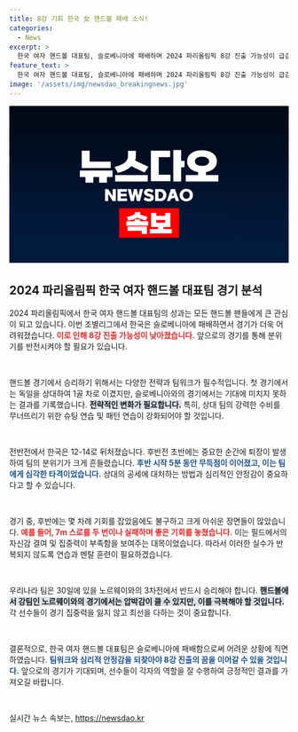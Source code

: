 ```yaml
---
title: 8강 기회 한국 女 핸드볼 패배 소식!
categories:
  - News
excerpt: >
  한국 여자 핸드볼 대표팀, 슬로베니아에 패배하며 2024 파리올림픽 8강 진출 가능성이 급감! 노르웨이, 스웨덴, 덴마크와의 전투가 남아있지만, 승리 없이는 길이 막막하다.
feature_text: >
  한국 여자 핸드볼 대표팀, 슬로베니아에 패배하며 2024 파리올림픽 8강 진출 가능성이 급감! 노르웨이, 스웨덴, 덴마크와의 전투가 남아있지만, 승리 없이는 길이 막막하다.
image: '/assets/img/newsdao_breakingnews.jpg'
---
```


<p><img src="/assets/img/newsdao_breakingnews.jpg" alt="cryptoinkorea 속보" /></p>

<h2 data-ke-size="size26">2024 파리올림픽 한국 여자 핸드볼 대표팀 경기 분석</h2>

<p data-ke-size="size16">2024 파리올림픽에서 한국 여자 핸드볼 대표팀의 성과는 모든 핸드볼 팬들에게 큰 관심이 되고 있습니다. 이번 조별리그에서 한국은 슬로베니아에 패배하면서 경기가 더욱 어려워졌습니다. <b><span style="color: #ee2323;">이로 인해 8강 진출 가능성이 낮아졌습니다.</span></b> 앞으로의 경기를 통해 분위기를 반전시켜야 할 필요가 있습니다.</p>

<p data-ke-size="size16">&nbsp;</p>

<p>핸드볼 경기에서 승리하기 위해서는 다양한 전략과 팀워크가 필수적입니다. 첫 경기에서는 독일을 상대하여 1골 차로 이겼지만, 슬로베니아와의 경기에서는 기대에 미치지 못하는 결과를 기록했습니다. <b><span style="background-color: #21538527;">전략적인 변화가 필요합니다.</span></b> 특히, 상대 팀의 강력한 수비를 무너뜨리기 위한 슈팅 연습 및 패턴 연습이 강화되어야 할 것입니다. </p>

<p data-ke-size="size16">&nbsp;</p>

<p>전반전에서 한국은 12-14로 뒤처졌습니다. 후반전 초반에는 중요한 순간에 퇴장이 발생하여 팀의 분위기가 크게 흔들렸습니다. <b><span style="color: #1a5490;">후반 시작 5분 동안 무득점이 이어졌고, 이는 팀에게 심각한 타격이었습니다.</span></b> 상대의 공세에 대처하는 방법과 심리적인 안정감이 중요하다고 할 수 있습니다.</p>

<p data-ke-size="size16">&nbsp;</p>

<p>경기 중, 후반에는 몇 차례 기회를 잡았음에도 불구하고 크게 아쉬운 장면들이 많았습니다. <b><span style="color: #ee2323;">예를 들어, 7m 스로를 두 번이나 실패하며 좋은 기회를 놓쳤습니다.</span></b> 이는 필드에서의 자신감 결여 및 집중력이 부족함을 보여주는 대목이었습니다. 따라서 이러한 실수가 반복되지 않도록 연습과 멘탈 훈련이 필요하겠습니다. </p>

<p data-ke-size="size16">&nbsp;</p>

<p>우리나라 팀은 30일에 있을 노르웨이와의 3차전에서 반드시 승리해야 합니다. <b><span style="background-color: #21538527;">핸드볼에서 강팀인 노르웨이와의 경기에서는 압박감이 클 수 있지만, 이를 극복해야 할 것입니다.</span></b> 각 선수들이 경기 집중력을 잃지 않고 최선을 다하는 것이 중요합니다. </p>

<p data-ke-size="size16">&nbsp;</p>

<p>결론적으로, 한국 여자 핸드볼 대표팀은 슬로베니아에 패배함으로써 어려운 상황에 직면하였습니다. <b><span style="color: #1a5490;">팀워크와 심리적 안정감을 되찾아야 8강 진출의 꿈을 이어갈 수 있을 것입니다.</span></b> 앞으로의 경기가 기대되며, 선수들이 각자의 역할을 잘 수행하여 긍정적인 결과를 가져오길 바랍니다. </p>

<p data-ke-size="size16">&nbsp;</p>
실시간 뉴스 속보는, <a href="https://newsdao.kr" rel="dofollow">https://newsdao.kr</a>


